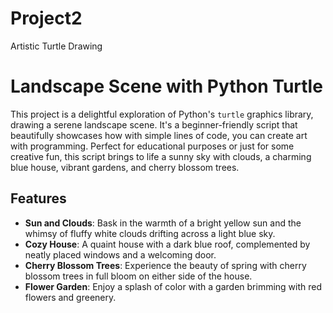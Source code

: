 # Project2
Artistic Turtle Drawing

# Landscape Scene with Python Turtle

This project is a delightful exploration of Python's `turtle` graphics library, drawing a serene landscape scene. It's a beginner-friendly script that beautifully showcases how with simple lines of code, you can create art with programming. Perfect for educational purposes or just for some creative fun, this script brings to life a sunny sky with clouds, a charming blue house, vibrant gardens, and cherry blossom trees.

## Features

- **Sun and Clouds**: Bask in the warmth of a bright yellow sun and the whimsy of fluffy white clouds drifting across a light blue sky.
- **Cozy House**: A quaint house with a dark blue roof, complemented by neatly placed windows and a welcoming door.
- **Cherry Blossom Trees**: Experience the beauty of spring with cherry blossom trees in full bloom on either side of the house.
- **Flower Garden**: Enjoy a splash of color with a garden brimming with red flowers and greenery.



   
